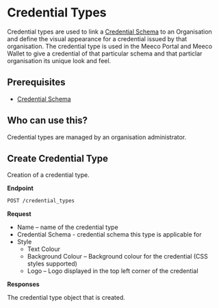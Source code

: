 # Credential Types

Credential types are used to link a [Credential Schema](credential-schemas.md) to an Organisation and define the visual appearance for a credential issued by that organisation. The credential type is used in the Meeco Portal and Meeco Wallet to give a credential of that particular schema and that particlar organisation its unique look and feel.

## Prerequisites

- [Credential Schema](credential-schemas.md)

## Who can use this?

Credential types are managed by an organisation administrator.

## Create Credential Type

Creation of a credential type.

**Endpoint**

```bash
POST /credential_types
```

**Request**

* Name – name of the credential type
* Credential Schema - credential schema this type is applicable for
* Style
  * Text Colour
  * Background Colour – Background colour for the credential (CSS styles supported)
  * Logo – Logo displayed in the top left corner of the credential

**Responses**

The credential type object that is created.
